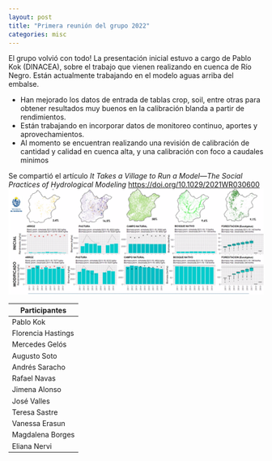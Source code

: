 ```yaml
---
layout: post
title: "Primera reunión del grupo 2022"
categories: misc
---
```


El grupo volvió con todo! La presentación inicial estuvo a cargo de Pablo Kok (DINACEA), sobre el trabajo que vienen realizando en cuenca de Río Negro. Están actualmente trabajando en el modelo aguas arriba del embalse.  
* Han mejorado los datos de entrada de tablas crop, soil, entre otras para obtener resultados muy buenos en la calibración blanda a partir de rendimientos.
* Están trabajando en incorporar datos de monitoreo continuo, aportes y  aprovechamientos. 
* Al momento se encuentran realizando una revisión de calibración de cantidad y calidad en cuenca alta, y una calibración con foco a caudales minimos

Se compartió el artículo *It Takes a Village to Run a Model—The Social Practices of Hydrological Modeling* https://doi.org/10.1029/2021WR030600
<img src="/images/p2.jpg">

| Participantes| 
| ----------- | 
| Pablo Kok   | 
| Florencia Hastings |
| Mercedes Gelós |
| Augusto Soto | 
| Andrés Saracho| 
| Rafael Navas | 
| Jimena Alonso | 
| José Valles|
| Teresa Sastre| 
| Vanessa Erasun| 
| Magdalena Borges| 
| Eliana Nervi | 


